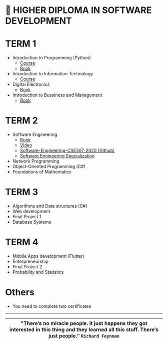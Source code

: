 # 🚀 HIGHER DIPLOMA IN SOFTWARE DEVELOPMENT
# TERM 1
- Introduction to Programming (Python)
   * [Course](https://www.py4e.com/lessons)
   * [Book](https://drive.google.com/file/d/1WR4YG834AR2dA8bb7N_25XY0pQ8wGTYs/view?usp=sharing)
- Introduction to Information Technology
   * [Course](https://www.coursera.org/professional-certificates/google-it-support)
- Digital Electronics
   * [Book](https://drive.google.com/drive/folders/16_JpoWhdDUxP-zYogi7q65K13fY05G0P?usp=sharing)
- Introduction to Bussiness and Management 
   * [Book](https://drive.google.com/file/d/122CZ9Nj5hJhkHZ0vNN-jsWHr1CxNQ3n5/view?usp=sharing)
# TERM 2
- Software Engineering 
   * [Book](https://drive.google.com/file/d/1qmLHp4NM2K0sK4VKoKkiARfZFoQxkD1O/view?usp=sharing)
   * [Video](https://www.youtube.com/playlist?list=PL_pbwdIyffslgxMVyXhnHiSn_EWTvx1G-)
   * [Software-Engineering-CSE307-2020 (Github)](https://github.com/FurkanGozukara/Software-Engineering-CSE307-2020)
   * [Software Engineering Specialization](https://www.coursera.org/specializations/software-engineering)
- Network Programming 
- Object-Oriented Programming (C#) 
- Foundations of Mathematics
# TERM 3
- Algorithms and Data structures (C#)
- Web development
- Final Project 1
- Database Systems
# TERM 4
- Mobile Apps development (Flutter)
- Enterpreneurship
- Final Project 2
- Probability and Statistics

# Others 
- You need to complete two certificates

-----
| **"There’s no miracle people. It just happens they got interested in this thing and they learned all this stuff. There’s just people.”** `Richard Feynman` |
|:------------:|
